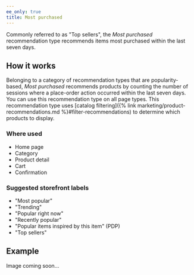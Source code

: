 ```yaml
---
ee_only: true
title: Most purchased
---
```


Commonly referred to as "Top sellers", the _Most purchased_ recommendation type recommends items most purchased within the last seven days.

## How it works

Belonging to a category of recommendation types that are popularity-based, _Most purchased_ recommends products by counting the number of sessions where a place-order action occurred within the last seven days. You can use this recommendation type on all page types. This recommendation type uses [catalog filtering]({% link marketing/product-recommendations.md %}#filter-recommendations) to determine which products to display.

### Where used

- Home page
- Category
- Product detail
- Cart
- Confirmation

### Suggested storefront labels

- "Most popular"
- "Trending"
- "Popular right now"
- "Recently popular"
- "Popular items inspired by this item" (PDP)
- "Top sellers"

## Example

Image coming soon...
